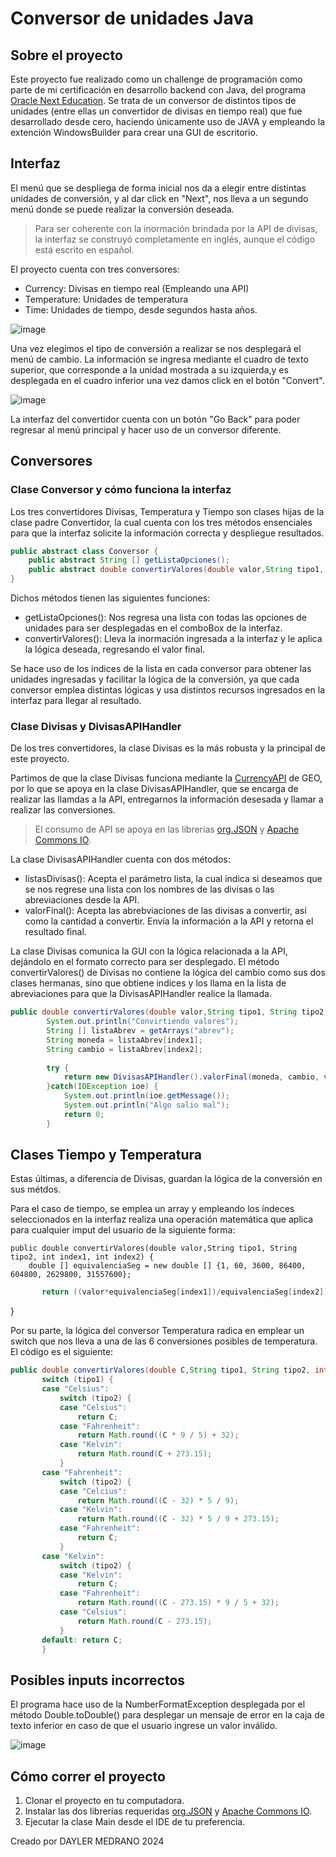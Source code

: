 # Conversor de unidades Java
## Sobre el proyecto
Este proyecto fue realizado como un challenge de programación como parte de mi certificación en desarrollo backend con Java, del programa [Oracle Next Education](https://www.oracle.com/mx/education/oracle-next-education/). Se trata de un conversor de distintos tipos de unidades (entre ellas un convertidor de divisas en tiempo real) que fue desarrollado desde cero, haciendo únicamente uso de JAVA y empleando la extención WindowsBuilder para crear una GUI de escritorio.




## Interfaz
El menú que se despliega de forma inicial nos da a elegir entre distintas unidades de conversión, y al dar click en "Next", nos lleva a un segundo menú donde se puede realizar la conversión deseada.

>Para ser coherente con la inormación brindada por la API de divisas, la interfaz se construyó completamente en inglés, aunque el código está escrito en español.

El proyecto cuenta con tres conversores:
- Currency: Divisas en tiempo real (Empleando una API)
- Temperature: Unidades de temperatura
- Time: Unidades de tiempo, desde segundos hasta años.

![image](https://user-images.githubusercontent.com/121602508/225802794-9bf66948-564d-45de-9d50-f1d327dfd41b.png)

Una vez elegimos el tipo de conversión a realizar se nos desplegará el menú de cambio. La información se ingresa mediante el cuadro de texto superior, que corresponde a la unidad mostrada a su izquierda,y es desplegada en el cuadro inferior una vez damos click en el botón "Convert".

![image](https://user-images.githubusercontent.com/121602508/225803245-dc8241a8-3207-4d40-beda-036c058fb699.png)

La interfaz del convertidor cuenta con un botón "Go Back" para poder regresar al menú principal y hacer uso de un conversor diferente.

## Conversores


### Clase Conversor y cómo funciona la interfaz
Los tres convertidores Divisas, Temperatura y Tiempo son clases hijas de la clase padre Convertidor, la cual cuenta con los tres métodos ensenciales para que la interfaz solicite la información correcta y despliegue resultados. 

``` java
public abstract class Conversor {
	public abstract String [] getListaOpciones();
	public abstract double convertirValores(double valor,String tipo1, String tipo2, int index1, int index2);
}
```

Dichos métodos tienen las siguientes funciones:
- getListaOpciones(): Nos regresa una lista con todas las opciones de unidades para ser desplegadas en el comboBox de la interfaz.
- convertirValores(): Lleva la inormación ingresada a la interfaz y le aplica la lógica deseada, regresando el valor final.

Se hace uso de los índices de la lista en cada conversor para obtener las unidades ingresadas y facilitar la lógica de la conversión, ya que cada conversor emplea distintas lógicas y usa distintos recursos ingresados en la interfaz para llegar al resultado.


### Clase Divisas y DivisasAPIHandler
De los tres convertidores, la clase Divisas es la más robusta y la principal de este proyecto. 

Partimos de que la clase Divisas funciona mediante la [CurrencyAPI](https://currency.getgeoapi.com/) de GEO, por lo que se apoya en la clase DivisasAPIHandler, que se encarga de realizar las llamdas a la API, entregarnos la información desesada y llamar a realizar las conversiones.


>El consumo de API se apoya en las librerías [org.JSON](https://mvnrepository.com/artifact/org.json/json) y [Apache Commons IO](https://commons.apache.org/proper/commons-io/).


La clase DivisasAPIHandler cuenta con dos métodos:

- listasDivisas(): Acepta el parámetro lista, la cual indica si deseamos que se nos regrese una lista con los nombres de las divisas o las abreviaciones desde la API.
- valorFinal(): Acepta las abrebviaciones de las divisas a convertir, así como la cantidad a convertir. Envía la información a la API y retorna el resultado final.


La clase Divisas comunica la GUI con la lógica relacionada a la API, dejándolo en el formato correcto para ser desplegado. El método convertirValores() de Divisas no contiene la lógica del cambio como sus dos clases hermanas, sino que obtiene indices y los llama en la lista de abreviaciones para que la DivisasAPIHandler realice la llamada.


``` java
public double convertirValores(double valor,String tipo1, String tipo2, int index1, int index2) {
		System.out.println("Convirtiendo valores");
		String [] listaAbrev = getArrays("abrev");
		String moneda = listaAbrev[index1];
		String cambio = listaAbrev[index2];
		
		try {
			return new DivisasAPIHandler().valorFinal(moneda, cambio, valor);
		}catch(IOException ioe) {
			System.out.println(ioe.getMessage());
			System.out.println("Algo salio mal");
			return 0;
		}
 ```
 
 ## Clases Tiempo y Temperatura
 Estas últimas, a diferencia de Divisas, guardan la lógica de la conversión en sus métdos.
 
Para el caso de tiempo, se emplea un array y empleando los índeces seleccionados en la interfaz realiza una operación matemática que aplica para cualquier imput del usuario de la siguiente forma:


	public double convertirValores(double valor,String tipo1, String tipo2, int index1, int index2) {			
		double [] equivalenciaSeg = new double [] {1, 60, 3600, 86400, 604800, 2629800, 31557600};
 ``` java
		return ((valor*equivalenciaSeg[index1])/equivalenciaSeg[index2]);	
 ```	
 }

Por su parte, la lógica del conversor Temperatura radica en emplear un switch que nos lleva a una de las 6 conversiones posibles de temperatura. El código es el siguiente:

 ``` java
public double convertirValores(double C,String tipo1, String tipo2, int index1, int index2) {
		switch (tipo1) {
		case "Celsius":
			switch (tipo2) {
			case "Celsius":
				return C;
			case "Fahrenheit":
				return Math.round((C * 9 / 5) + 32);
			case "Kelvin":
				return Math.round(C + 273.15);
			}
		case "Fahrenheit":
			switch (tipo2) {
			case "Celcius":
				return Math.round((C - 32) * 5 / 9);
			case "Kelvin":
				return Math.round((C - 32) * 5 / 9 + 273.15);
			case "Fahrenheit":
				return C;
			}
		case "Kelvin":
			switch (tipo2) {
			case "Kelvin":
				return C;
			case "Fahrenheit":
				return Math.round((C - 273.15) * 9 / 5 + 32);
			case "Celsius":
				return Math.round(C - 273.15);
			}
		default: return C;
		}
 ```	
 
 ## Posibles inputs incorrectos
 El programa hace uso de la NumberFormatException desplegada por el método Double.toDouble() para desplegar un mensaje de error en la caja de texto inferior en caso de que el usuario ingrese un valor inválido.
 
 ![image](https://user-images.githubusercontent.com/121602508/225809491-20360b20-707b-446b-bab6-1280e45d4140.png)

 ## Cómo correr el proyecto
 1. Clonar el proyecto en tu computadora.
 2. Instalar las dos librerías requeridas [org.JSON](https://mvnrepository.com/artifact/org.json/json) y [Apache Commons IO](https://commons.apache.org/proper/commons-io/).
 3. Ejecutar la clase Main desde el IDE de tu preferencia.


Creado por DAYLER MEDRANO   2024
 
